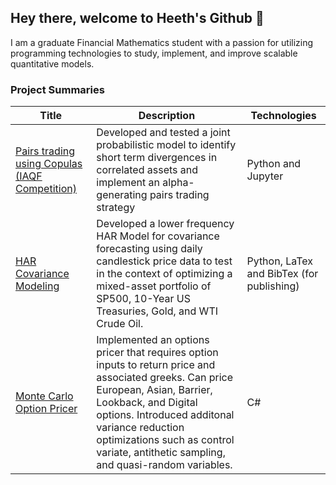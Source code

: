 ## Hey there, welcome to Heeth's Github 👋

I am a graduate Financial Mathematics student with a passion for utilizing programming technologies to study, implement, and improve scalable quantitative models. 

### Project Summaries
Title | Description | Technologies
---|---|---|
[Pairs trading using Copulas (IAQF Competition)](https://github.com/heethsur/CopulasPairsTrading#readme) | Developed and tested a joint probabilistic model to identify short term divergences in correlated assets and implement an alpha-generating pairs trading strategy | Python and Jupyter
[HAR Covariance Modeling](https://github.com/heethsur/HAR-Covariance-Modeling#readme) | Developed a lower frequency HAR Model for covariance forecasting using daily candlestick price data to test in the context of optimizing a mixed-asset portfolio of SP500, 10-Year US Treasuries, Gold, and WTI Crude Oil.| Python, LaTex and BibTex (for publishing)
[Monte Carlo Option Pricer](https://github.com/heethsur/MonteCarloOptionPricer#readme) | Implemented an options pricer that requires option inputs to return price and associated greeks. Can price European, Asian, Barrier, Lookback, and Digital options. Introduced additonal variance reduction optimizations such as control variate, antithetic sampling, and quasi-random variables. | C#


